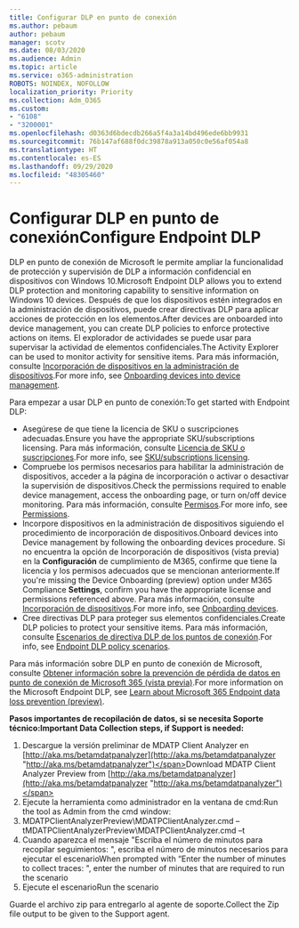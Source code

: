```yaml
---
title: Configurar DLP en punto de conexión
ms.author: pebaum
author: pebaum
manager: scotv
ms.date: 08/03/2020
ms.audience: Admin
ms.topic: article
ms.service: o365-administration
ROBOTS: NOINDEX, NOFOLLOW
localization_priority: Priority
ms.collection: Adm_O365
ms.custom:
- "6108"
- "3200001"
ms.openlocfilehash: d0363d6bdecdb266a5f4a3a14bd496ede6bb9931
ms.sourcegitcommit: 76b147af688f0dc39878a913a050c0e56af054a8
ms.translationtype: HT
ms.contentlocale: es-ES
ms.lasthandoff: 09/29/2020
ms.locfileid: "48305460"
---
```

# <a name="configure-endpoint-dlp"></a><span data-ttu-id="717b4-102">Configurar DLP en punto de conexión</span><span class="sxs-lookup"><span data-stu-id="717b4-102">Configure Endpoint DLP</span></span>

<span data-ttu-id="717b4-103">DLP en punto de conexión de Microsoft le permite ampliar la funcionalidad de protección y supervisión de DLP a información confidencial en dispositivos con Windows 10.</span><span class="sxs-lookup"><span data-stu-id="717b4-103">Microsoft Endpoint DLP allows you to extend DLP protection and monitoring capability to sensitive information on Windows 10 devices.</span></span> <span data-ttu-id="717b4-104">Después de que los dispositivos estén integrados en la administración de dispositivos, puede crear directivas DLP para aplicar acciones de protección en los elementos.</span><span class="sxs-lookup"><span data-stu-id="717b4-104">After devices are onboarded into device management, you can create DLP policies to enforce protective actions on items.</span></span> <span data-ttu-id="717b4-105">El explorador de actividades se puede usar para supervisar la actividad de elementos confidenciales.</span><span class="sxs-lookup"><span data-stu-id="717b4-105">The Activity Explorer can be used to monitor activity for sensitive items.</span></span> <span data-ttu-id="717b4-106">Para más información, consulte [Incorporación de dispositivos en la administración de dispositivos](https://docs.microsoft.com/microsoft-365/compliance/endpoint-dlp-getting-started#onboarding-devices-into-device-management).</span><span class="sxs-lookup"><span data-stu-id="717b4-106">For more info, see [Onboarding devices into device management](https://docs.microsoft.com/microsoft-365/compliance/endpoint-dlp-getting-started#onboarding-devices-into-device-management).</span></span>  

<span data-ttu-id="717b4-107">Para empezar a usar DLP en punto de conexión:</span><span class="sxs-lookup"><span data-stu-id="717b4-107">To get started with Endpoint DLP:</span></span>

- <span data-ttu-id="717b4-108">Asegúrese de que tiene la licencia de SKU o suscripciones adecuadas.</span><span class="sxs-lookup"><span data-stu-id="717b4-108">Ensure you have the appropriate SKU/subscriptions licensing.</span></span> <span data-ttu-id="717b4-109">Para más información, consulte [Licencia de SKU o suscripciones](https://docs.microsoft.com/microsoft-365/compliance/endpoint-dlp-getting-started#skusubscriptions-licensing).</span><span class="sxs-lookup"><span data-stu-id="717b4-109">For more info, see [SKU/subscriptions licensing](https://docs.microsoft.com/microsoft-365/compliance/endpoint-dlp-getting-started#skusubscriptions-licensing).</span></span>
- <span data-ttu-id="717b4-110">Compruebe los permisos necesarios para habilitar la administración de dispositivos, acceder a la página de incorporación o activar o desactivar la supervisión de dispositivos.</span><span class="sxs-lookup"><span data-stu-id="717b4-110">Check the permissions required to enable device management, access the onboarding page, or turn on/off device monitoring.</span></span> <span data-ttu-id="717b4-111">Para más información, consulte [Permisos](https://docs.microsoft.com/microsoft-365/compliance/endpoint-dlp-getting-started#permissions).</span><span class="sxs-lookup"><span data-stu-id="717b4-111">For more info, see [Permissions](https://docs.microsoft.com/microsoft-365/compliance/endpoint-dlp-getting-started#permissions).</span></span>
- <span data-ttu-id="717b4-112">Incorpore dispositivos en la administración de dispositivos siguiendo el procedimiento de incorporación de dispositivos.</span><span class="sxs-lookup"><span data-stu-id="717b4-112">Onboard devices into Device management by following the onboarding devices procedure.</span></span> <span data-ttu-id="717b4-113">Si no encuentra la opción de Incorporación de dispositivos (vista previa) en la **Configuración** de cumplimiento de M365, confirme que tiene la licencia y los permisos adecuados que se mencionan anteriormente.</span><span class="sxs-lookup"><span data-stu-id="717b4-113">If you're missing the Device Onboarding (preview) option under M365 Compliance  **Settings**, confirm you have the appropriate license and permissions referenced above.</span></span> <span data-ttu-id="717b4-114">Para más información, consulte [Incorporación de dispositivos](https://docs.microsoft.com/microsoft-365/compliance/endpoint-dlp-getting-started#onboarding-devices).</span><span class="sxs-lookup"><span data-stu-id="717b4-114">For more info, see [Onboarding devices](https://docs.microsoft.com/microsoft-365/compliance/endpoint-dlp-getting-started#onboarding-devices).</span></span> 
- <span data-ttu-id="717b4-115">Cree directivas DLP para proteger sus elementos confidenciales.</span><span class="sxs-lookup"><span data-stu-id="717b4-115">Create DLP policies to protect your sensitive items.</span></span> <span data-ttu-id="717b4-116">Para más información, consulte [Escenarios de directiva DLP de los puntos de conexión](https://docs.microsoft.com/microsoft-365/compliance/endpoint-dlp-using?view=o365-worldwide#endpoint-dlp-policy-scenarios).</span><span class="sxs-lookup"><span data-stu-id="717b4-116">For info, see [Endpoint DLP policy scenarios](https://docs.microsoft.com/microsoft-365/compliance/endpoint-dlp-using?view=o365-worldwide#endpoint-dlp-policy-scenarios).</span></span>

<span data-ttu-id="717b4-117">Para más información sobre DLP en punto de conexión de Microsoft, consulte [Obtener información sobre la prevención de pérdida de datos en punto de conexión de Microsoft 365 (vista previa)](https://docs.microsoft.com/microsoft-365/compliance/endpoint-dlp-learn-about).</span><span class="sxs-lookup"><span data-stu-id="717b4-117">For more information on the Microsoft Endpoint DLP, see [Learn about Microsoft 365 Endpoint data loss prevention (preview)](https://docs.microsoft.com/microsoft-365/compliance/endpoint-dlp-learn-about).</span></span>

<span data-ttu-id="717b4-118">**Pasos importantes de recopilación de datos, si se necesita Soporte técnico:**</span><span class="sxs-lookup"><span data-stu-id="717b4-118">**Important Data Collection steps, if Support is needed:**</span></span>

1. <span data-ttu-id="717b4-119">Descargue la versión preliminar de MDATP Client Analyzer en [http://aka.ms/betamdatpanalyzer](http://aka.ms/betamdatpanalyzer "http://aka.ms/betamdatpanalyzer")</span><span class="sxs-lookup"><span data-stu-id="717b4-119">Download MDATP Client Analyzer Preview from [http://aka.ms/betamdatpanalyzer](http://aka.ms/betamdatpanalyzer "http://aka.ms/betamdatpanalyzer")</span></span>
2. <span data-ttu-id="717b4-120">Ejecute la herramienta como administrador en la ventana de cmd:</span><span class="sxs-lookup"><span data-stu-id="717b4-120">Run the tool as Admin from the cmd window:</span></span>
3. <span data-ttu-id="717b4-121">MDATPClientAnalyzerPreview\MDATPClientAnalyzer.cmd –t</span><span class="sxs-lookup"><span data-stu-id="717b4-121">MDATPClientAnalyzerPreview\MDATPClientAnalyzer.cmd –t</span></span>
4. <span data-ttu-id="717b4-122">Cuando aparezca el mensaje "Escriba el número de minutos para recopilar seguimientos: ", escriba el número de minutos necesarios para ejecutar el escenario</span><span class="sxs-lookup"><span data-stu-id="717b4-122">When prompted with “Enter the number of minutes to collect traces: ", enter the number of minutes that are required to run the scenario</span></span>
5. <span data-ttu-id="717b4-123">Ejecute el escenario</span><span class="sxs-lookup"><span data-stu-id="717b4-123">Run the scenario</span></span>

<span data-ttu-id="717b4-124">Guarde el archivo zip para entregarlo al agente de soporte.</span><span class="sxs-lookup"><span data-stu-id="717b4-124">Collect the Zip file output to be given to the Support agent.</span></span>
